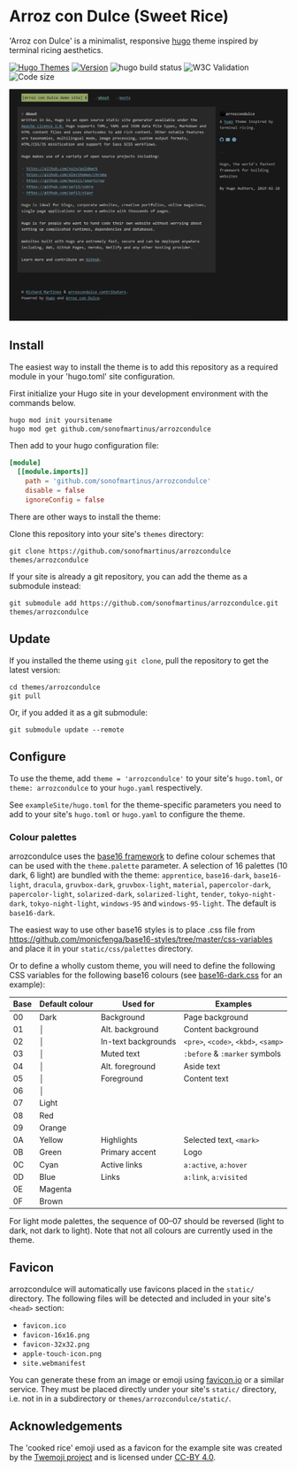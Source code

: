 # Arroz con Dulce (Sweet Rice)

'Arroz con Dulce' is a minimalist, responsive [hugo](https://gohugo.io) theme inspired by terminal ricing aesthetics.

[![Hugo Themes](https://img.shields.io/badge/Hugo_Themes-arrozcondulce-blue?logo=hugo)](https://themes.gohugo.io/themes/arrozcondulce/)
[![Version](https://img.shields.io/badge/semver-v0.1.0-blue)](https://semver.org)
![hugo build status](https://github.com/sonofmartinus/arrozcondulce/actions/workflows/hugo-build.yml/badge.svg)
![W3C Validation](https://img.shields.io/w3c-validation/html?targetUrl=https://demo.arrozcondulce.sonofmartinus.com)
![Code size](https://img.shields.io/github/languages/code-size/sonofmartinus/arrozcondulce)

![Screenshot of the arrozcondulce theme](https://raw.githubusercontent.com/sonofmartinus/arrozcondulce/master/images/arrozcondulcedemo.png)

## Install

The easiest way to install the theme is to add this repository as a required module in your 'hugo.toml' site configuration.

First initialize your Hugo site in your development environment with the commands below.

```shell
hugo mod init yoursitename
hugo mod get github.com/sonofmartinus/arrozcondulce
```
Then add to your hugo configuration file:

```hugo.toml
[module]
  [[module.imports]]
    path = 'github.com/sonofmartinus/arrozcondulce'
    disable = false
	ignoreConfig = false
```

There are other ways to install the theme:

Clone this repository into your site's `themes` directory:

```shell
git clone https://github.com/sonofmartinus/arrozcondulce themes/arrozcondulce
```

If your site is already a git repository, you can add the theme as a submodule instead:

```shell
git submodule add https://github.com/sonofmartinus/arrozcondulce.git themes/arrozcondulce
```

## Update

If you installed the theme using `git clone`, pull the repository to get the latest version:

```shell
cd themes/arrozcondulce
git pull
```

Or, if you added it as a git submodule:

```shell
git submodule update --remote
```

## Configure

To use the theme, add `theme = 'arrozcondulce'` to your site's `hugo.toml`, or `theme: arrozcondulce` to your `hugo.yaml` respectively.

See `exampleSite/hugo.toml` for the theme-specific parameters you need to add to your site's `hugo.toml` or `hugo.yaml` to configure the theme.

### Colour palettes

arrozcondulce uses the [base16 framework](https://github.com/chriskempson/base16) to define colour schemes that can be used with the `theme.palette` parameter.
A selection of 16 palettes (10 dark, 6 light) are bundled with the theme: `apprentice`, `base16-dark`, `base16-light`, `dracula`, `gruvbox-dark`, `gruvbox-light`, `material`, `papercolor-dark`, `papercolor-light`, `solarized-dark`, `solarized-light`, `tender`, `tokyo-night-dark`, `tokyo-night-light`, `windows-95` and `windows-95-light`.
The default is `base16-dark`.

<!-- TODO: add screenshots of default themes -->

The easiest way to use other base16 styles is to place .css file from https://github.com/monicfenga/base16-styles/tree/master/css-variables and place it in your `static/css/palettes` directory.

Or to define a wholly custom theme, you will need to define the following CSS variables for the following base16 colours (see [base16-dark.css](blob/main/static/css/palettes/base16-dark.css) for an example):

| Base | Default colour | Used for | Examples |
| ---- | -------------- | -------- | -------- |
| 00   | Dark           | Background | Page background          |
| 01   | │              | Alt. background | Content background          |
| 02   | │              | In-text backgrounds | `<pre>`, `<code>`, `<kbd>`, `<samp>` |
| 03   | │              | Muted text | `:before` & `:marker` symbols |
| 04   | │              | Alt. foreground | Aside text          |
| 05   | │              | Foreground         | Content text         |
| 06   | │              |          |          |
| 07   | Light          |          |          |
| 08   | Red            |          |          |
| 09   | Orange         |          |          |
| 0A   | Yellow         | Highlights | Selected text, `<mark>` |
| 0B   | Green          | Primary accent | Logo          |
| 0C   | Cyan           | Active links | `a:active`, `a:hover`         |
| 0D   | Blue           | Links    | `a:link`, `a:visited`         |
| 0E   | Magenta        |          |          |
| 0F   | Brown          |          |          |

For light mode palettes, the sequence of 00–07 should be reversed (light to dark, not dark to light).
Note that not all colours are currently used in the theme.

## Favicon

arrozcondulce will automatically use favicons placed in the `static/` directory.
The following files will be detected and included in your site's `<head>` section:

* `favicon.ico`
* `favicon-16x16.png`
* `favicon-32x32.png`
* `apple-touch-icon.png`
* `site.webmanifest`

You can generate these from an image or emoji using [favicon.io](https://favicon.io/) or a similar service.
They must be placed directly under your site's `static/` directory, i.e. not in in a subdirectory or `themes/arrozcondulce/static/`.

## Acknowledgements

The 'cooked rice' emoji used as a favicon for the example site was created by the [Twemoji project](https://twemoji.twitter.com/) and is licensed under [CC-BY 4.0](https://creativecommons.org/licenses/by/4.0/).
